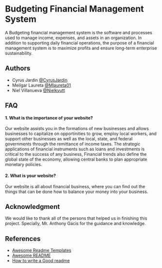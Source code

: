 
# Budgeting Financial Management System
A  Budgeting financial management system is the software and processes used to manage income, expenses, and assets in an organization. In addition to supporting daily financial operations, the purpose of a financial management system is to maximize profits and ensure long-term enterprise sustainability.

## Authors

- Cyrus Jardin [@CyrusJardin](https://github.com/CyrusJardin)
- Meilgar Laureta [@Mlaureta01](https://github.com/Mlaureta01)
- Niel Villanueva [@Nielkyutt](https://github.com/Nielkyutt)

## FAQ

#### 1. What is the importance of your website?

Our website assists you in the formations of new businesses and allows businesses to capitalize on opportinities to grow, employ local workers, and support other businesses as well as the local, state, and federal governments through the remittance of income taxes. The  strategic applications of financial instruments such as loans and investments is critical to the success of any business, Financial trends also define the global state of the economy, allowing central banks to plan appropriate monetary policies.

#### 2. What is your website?

Our website is all about financial business, where you can find out the things that can be done how to balance your money into your business. 

  
## Acknowledgment
We would like to thank all of the persons that helped us in finishing this project. Specially, Mr. Anthony Gacis for the guidance and knowledge.

## References

 - [Awesome Readme Templates](https://awesomeopensource.com/project/elangosundar/awesome-README-templates)
 - [Awesome README](https://github.com/matiassingers/awesome-readme)
 - [How to write a Good readme](https://bulldogjob.com/news/449-how-to-write-a-good-readme-for-your-github-project)

